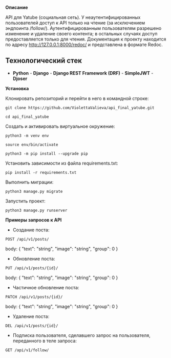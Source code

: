 **Описание**

API для Yatube (cоциальная сеть). У неаутентифицированных пользователей доступ к API только на чтение (за исключением эндпоинта /follow/). Аутентифицированным пользователям разрешено изменение и удаление своего контента; в остальных случаях доступ предоставляется только для чтения.
Документация к проекту находится по адресу http://127.0.0.1:8000/redoc/ и представлена в формате Redoc.

## Технологический стек

- **Python** - **Django** - **Django REST Framework (DRF)** - **SimpleJWT** - **Djoser**

**Установка**

Клонировать репозиторий и перейти в него в командной строке:
```
git clone https://github.com/ViolettaValieva/api_final_yatube.git
```
```
cd api_final_yatube
```
Cоздать и активировать виртуальное окружение:
```
python3 -m venv env
```
```
source env/bin/activate
```
```
python3 -m pip install --upgrade pip
```
Установить зависимости из файла requirements.txt:
```
pip install -r requirements.txt
```
Выполнить миграции:
```
python3 manage.py migrate
```
Запустить проект:
```
python3 manage.py runserver
```

**Примеры запросов к API**
- Создание поста:

```
POST /api/v1/posts/
```

body:
{
"text": "string",
"image": "string",
"group": 0
}

- Обновление поста:

```
PUT /api/v1/posts/{id}/
```

body:
{
"text": "string",
"image": "string",
"group": 0
}

- Частичное обновление поста:

```
PATCH /api/v1/posts/{id}/
```

body:
{
"text": "string",
"image": "string",
"group": 0
}

- Удаление поста:

```
DEL /api/v1/posts/{id}/
```

- Подписка пользователя, сделавшего запрос на пользователя, переданного в теле запроса:

```
GET /api/v1/follow/
```


